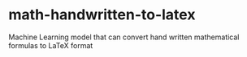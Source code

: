 # math-handwritten-to-latex
Machine Learning model that can convert hand written mathematical formulas to LaTeX format
